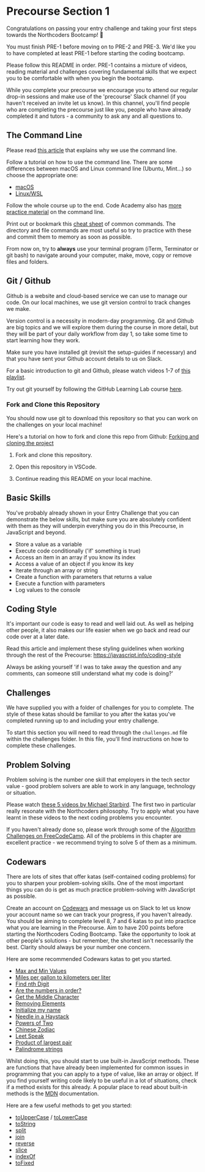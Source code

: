# Precourse Section 1

Congratulations on passing your entry challenge and taking your first steps towards the Northcoders Bootcamp! 🎉

You must finish PRE-1 before moving on to PRE-2 and PRE-3. We'd like you to have completed at least PRE-1 before starting the coding bootcamp.

Please follow this README in order. PRE-1 contains a mixture of videos, reading material and challenges covering fundamental skills that we expect you to be comfortable with when you begin the bootcamp.

While you complete your precourse we encourage you to attend our regular drop-in sessions and make use of the 'precourse' Slack channel (if you haven't received an invite let us know). In this channel, you'll find people who are completing the precourse just like you, people who have already completed it and tutors - a community to ask any and all questions to.

## The Command Line

Please read [this article](http://learntocodewith.me/getting-started/topics/command-line/) that explains why we use the command line.

Follow a tutorial on how to use the command line. There are some differences between macOS and Linux command line (Ubuntu, Mint...) so choose the appropriate one:

- [macOS](https://openclassrooms.com/en/courses/4614926-learn-the-command-line-in-terminal?status=published)
- [Linux/WSL](https://tutorials.ubuntu.com/tutorial/command-line-for-beginners)

Follow the whole course up to the end. Code Academy also has [more practice material](https://codeacademy.com/learn/learn-the-command-line) on the command line.

Print out or bookmark this [cheat sheet](https://www.git-tower.com/blog/command-line-cheat-sheet/) of common commands. The directory and file commands are most useful so try to practice with these and commit them to memory as soon as possible.

From now on, try to **always** use your terminal program (iTerm, Terminator or git bash) to navigate around your computer, make, move, copy or remove files and folders.

## Git / Github

Github is a website and cloud-based service we can use to manage our code. On our local machines, we use git version control to track changes we make.

Version control is a necessity in modern-day programming. Git and Github are big topics and we will explore them during the course in more detail, but they will be part of your daily workflow from day 1, so take some time to start learning how they work.

Make sure you have installed git (revisit the setup-guides if necessary) and that you have sent your Github account details to us on Slack.

For a basic introduction to git and Github, please watch videos 1-7 of [this playlist](https://www.youtube.com/playlist?list=PLRqwX-V7Uu6ZF9C0YMKuns9sLDzK6zoiV).

Try out git yourself by following the GitHub Learning Lab course [here](https://lab.github.com/githubtraining/introduction-to-github).

### Fork and Clone this Repository

You should now use git to download this repository so that you can work on the challenges on your local machine!

Here's a tutorial on how to fork and clone this repo from Github: [Forking and cloning the project](https://youtu.be/QxvgzQFmOJE)

1. Fork and clone this repository.

2. Open this repository in VSCode.

3. Continue reading this README on your local machine.

## Basic Skills

You've probably already shown in your Entry Challenge that you can demonstrate the below skills, but make sure you are absolutely confident with them as they will underpin everything you do in this Precourse, in JavaScript and beyond.

- Store a value as a variable
- Execute code conditionally ('if' something is true)
- Access an item in an array if you know its index
- Access a value of an object if you know its key
- Iterate through an array or string
- Create a function with parameters that returns a value
- Execute a function with parameters
- Log values to the console

## Coding Style

It's important our code is easy to read and well laid out. As well as helping other people, it also makes our life easier when we go back and read our code over at a later date.

Read this article and implement these styling guidelines when working through the rest of the Precourse:
https://javascript.info/coding-style

Always be asking yourself 'if I was to take away the question and any comments, can someone still understand what my code is doing?'

## Challenges

We have supplied you with a folder of challenges for you to complete. The style of these katas should be familiar to you after the katas you've completed running up to and including your entry challenge.

To start this section you will need to read through the `challenges.md` file within the challenges folder. In this file, you'll find instructions on how to complete these challenges.

## Problem Solving

Problem solving is the number one skill that employers in the tech sector value - good problem solvers are able to work in any language, technology or situation.

Please watch [these 5 videos by Michael Starbird](https://www.youtube.com/playlist?list=PLEo7ej2RhHszJy_77UXC8GJpb8LtW-dJT). The first two in particular really resonate with the Northcoders philosophy. Try to apply what you have learnt in these videos to the next coding problems you encounter.

If you haven't already done so, please work through some of the [Algorithm Challenges on FreeCodeCamp](https://learn.freecodecamp.org/javascript-algorithms-and-data-structures/basic-algorithm-scripting). All of the problems in this chapter are excellent practice - we recommend trying to solve 5 of them as a minimum.

## Codewars

There are lots of sites that offer katas (self-contained coding problems) for you to sharpen your problem-solving skills. One of the most important things you can do is get as much practice problem-solving with JavaScript as possible.

Create an account on [Codewars](http://www.codewars.com/r/LwRQbA) and message us on Slack to let us know your account name so we can track your progress, if you haven't already. You should be aiming to complete level 8, 7 and 6 katas to put into practice what you are learning in the Precourse. Aim to have 200 points before starting the Northcoders Coding Bootcamp. Take the opportunity to look at other people's solutions - but remember, the shortest isn't necessarily the best. Clarity should always be your number one concern.

Here are some recommended Codewars katas to get you started.

- [Max and Min Values](http://www.codewars.com/kata/find-maximum-and-minimum-values-of-a-list)
- [Miles per gallon to kilometers per liter](http://www.codewars.com/kata/miles-per-gallon-to-kilometers-per-liter)
- [Find nth Digit](http://www.codewars.com/kata/find-the-nth-digit-of-a-number)
- [Are the numbers in order?](http://www.codewars.com/kata/are-the-numbers-in-order)
- [Get the Middle Character](http://www.codewars.com/kata/get-the-middle-character)
- [Removing Elements](http://www.codewars.com/kata/removing-elements)
- [Initialize my name](http://www.codewars.com/kata/initialize-my-name)
- [Needle in a Haystack](http://www.codewars.com/kata/a-needle-in-the-haystack)
- [Powers of Two](http://www.codewars.com/kata/powers-of-2)
- [Chinese Zodiac](http://www.codewars.com/kata/chinese-zodiac)
- [Leet Speak](http://www.codewars.com/kata/toleetspeak)
- [Product of largest pair](http://www.codewars.com/kata/product-of-largest-pair)
- [Palindrome strings](http://www.codewars.com/kata/palindrome-strings)

Whilst doing this, you should start to use built-in JavaScript methods. These are functions that have already been implemented for common issues in programming that you can apply to a type of value, like an array or object. If you find yourself writing code likely to be useful in a lot of situations, check if a method exists for this already. A popular place to read about built-in methods is the [MDN](https://developer.mozilla.org/en-US/) documentation.

Here are a few useful methods to get you started:

- [toUpperCase](https://developer.mozilla.org/en-US/docs/Web/JavaScript/Reference/Global_Objects/String/toUpperCase) / [toLowerCase](https://developer.mozilla.org/en-US/docs/Web/JavaScript/Reference/Global_Objects/String/toLowerCase)
- [toString](https://developer.mozilla.org/en/docs/Web/JavaScript/Reference/Global_Objects/Object/toString)
- [split](https://developer.mozilla.org/en/docs/Web/JavaScript/Reference/Global_Objects/String/split)
- [join](https://developer.mozilla.org/en/docs/Web/JavaScript/Reference/Global_Objects/Array/join)
- [reverse](https://developer.mozilla.org/en/docs/Web/JavaScript/Reference/Global_Objects/Array/reverse)
- [slice](https://developer.mozilla.org/en-US/docs/Web/JavaScript/Reference/Global_Objects/Array/slice)
- [indexOf](https://developer.mozilla.org/en/docs/Web/JavaScript/Reference/Global_Objects/Array/indexOf)
- [toFixed](https://developer.mozilla.org/en-US/docs/Web/JavaScript/Reference/Global_Objects/Number/toFixed)
